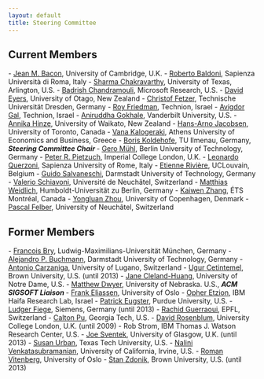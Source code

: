 ```yaml
---
layout: default
title: Steering Committee
---
```

<h2 id="DEBS_Steering_Committee">Current Members</h2>
- <a href="http://www.cl.cam.ac.uk/~jmb25/index.html">Jean M. Bacon</a>, University of Cambridge, U.K.
- <a href="http://www.dis.uniroma1.it/~baldoni/">Roberto Baldoni</a>, Sapienza Università di Roma, Italy
- <a href="http://cse.uta.edu/faculty/details/?id=43">Sharma Chakravarthy</a>, University of Texas, Arlington, U.S.
- <a href="https://www.microsoft.com/en-us/research/people/badrishc/">Badrish Chandramouli</a>, Microsoft Research, U.S.
- <a href="https://www.otago.ac.nz/computer-science/people/David_Eyers.html">David Eyers</a>, University of Otago, New Zealand
- <a href="http://tu-dresden.de/die_tu_dresden/fakultaeten/fakultaet_informatik/sysa/se/team/people/c_fetzer">Christof Fetzer</a>, Technische Universität Dresden, Germany
- <a href="http://www.cs.technion.ac.il/~roy/">Roy Friedman</a>, Technion, Israel
- <a href="http://ie.technion.ac.il/~avigal/">Avigdor Gal</a>, Technion, Israel
- <a href="http://www.dre.vanderbilt.edu/~gokhale/">Aniruddha Gokhale</a>, Vanderbilt University, U.S.
- <a href="https://www.cms.waikato.ac.nz/people/hinze">Annika Hinze</a>, University of Waikato, New Zealand
- <a href="http://www.eecg.toronto.edu/~jacobsen/">Hans-Arno Jacobsen</a>, University of Toronto, Canada
- <a href="http://www.cs.aueb.gr/~vana/">Vana Kalogeraki</a>, Athens University of Economics and Business, Greece
- <a href="https://www.rug.nl/staff/b.koldehofe/">Boris Koldehofe</a>, TU Ilmenau, Germany, <em><strong>Steering Committee Chair </strong></em>
- <a href="http://kbs.cs.tu-berlin.de/staff/muehl/muehl.htm">Gero Mühl</a>, Berlin University of Technology, Germany
- <a href="http://www.doc.ic.ac.uk/~peter/">Peter R. Pietzuch</a>, Imperial College London, U.K.
- <a href="https://www.diag.uniroma1.it/querzoni/">Leonardo Querzoni</a>, Sapienza University of Rome, Italy
- <a href="https://cloudlargescale-uclouvain.github.io/Etienne_Riviere">Etienne Rivière</a>, UCLouvain, Belgium
- <a href="http://www.guidosalvaneschi.com/">Guido Salvaneschi</a>, Darmstadt University of Technology, Germany
- <a href="https://members.unine.ch/valerio.schiavoni/">Valerio Schiavoni</a>, Université de Neuchâtel, Switzerland
- <a href="http://www.matthiasweidlich.com/">Matthias Weidlich</a>, Humboldt-Universität zu Berlin, Germany
- <a href="https://www.etsmtl.ca/programmes-et-formations/corps-enseignant/kzhang">Kaiwen Zhang</a>, ÉTS Montréal, Canada
- <a href="https://ylzhou.github.io">Yongluan Zhou</a>, University of Copenhagen, Denmark
- <a href="http://members.unine.ch/pascal.felber/index.html">Pascal Felber</a>, University of Neuchâtel, Switzerland

<h2 id="Former_Members">Former Members</h2>
- <a href="http://www.pms.ifi.lmu.de/mitarbeiter/derzeitige/francois-bry/">Francois Bry</a>, Ludwig-Maximilians-Universität München, Germany
- <a href="http://www.dvs1.informatik.tu-darmstadt.de/staff/buchmann/">Alejandro P. Buchmann</a>, Darmstadt University of Technology, Germany
- <a href="http://serl.cs.colorado.edu/~carzanig/">Antonio Carzaniga</a>, University of Lugano, Switzerland
- <a href="http://www.cs.brown.edu/~ugur/">Ugur Cetintemel</a>, Brown University, U.S. (until 2013)
- <a href="https://engineering.nd.edu/profiles/jcleland-huang">Jane Cleland-Huang</a>, University of Notre Dame, U.S.
- <a href="http://people.cis.ksu.edu/~dwyer/">Matthew Dwyer</a>, University of Nebraska. U.S., <em><strong>ACM SIGSOFT Liaison </strong></em>
- <a href="https://folk.uio.no/frank/">Frank Eliassen</a>, University of Oslo
- <a href="https://researcher.ibm.com/researcher/view.php?person=il-OPHER">Opher Etzion</a>, IBM Haifa Research Lab, Israel
- <a href="https://www.cs.purdue.edu/homes/peugster/">Patrick Eugster</a>, Purdue University, U.S.
- <a href="http://www.informatik.tu-darmstadt.de/GK/staff/fiege.html">Ludger Fiege</a>, Siemens, Germany (until 2013)
- <a href="http://lpdwww.epfl.ch/rachid/">Rachid Guerraoui</a>, EPFL, Switzerland
- <a href="http://www.cc.gatech.edu/~calton/">Calton Pu</a>, Georgia Tech, U.S.
- <a href="http://www.cs.ucl.ac.uk/staff/D.Rosenblum/">David Rosenblum</a>, University College London, U.K. (until 2009)
- Rob Strom, IBM Thomas J. Watson Research Center, U.S.
- <a href="http://www.dcs.gla.ac.uk/~joe/">Joe Sventek</a>, University of Glasgow, U.K. (until 2013)
- <a href="http://redwood.cs.ttu.edu/~suurban/Home.html">Susan Urban</a>, Texas Tech University, U.S.
- <a href="https://www.ics.uci.edu/~nalini/">Nalini Venkatasubramanian</a>, University of California, Irvine, U.S.
- <a href="http://folk.uio.no/romanvi/">Roman Vitenberg</a>, University of Oslo
- <a href="http://www.cs.brown.edu/~sbz/">Stan Zdonik</a>, Brown University, U.S. (until 2013)
